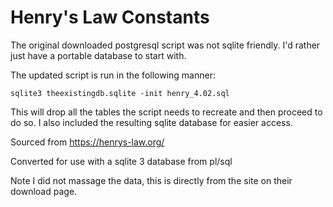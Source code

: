 # Henry's Law Constants

The original downloaded postgresql script was not sqlite friendly.
I'd rather just have a portable database to start with.

The updated script is run in the following manner:

    sqlite3 theexistingdb.sqlite -init henry_4.02.sql

This will drop all the tables the script needs to recreate and then proceed to do so.
I also included the resulting sqlite database for easier access.

Sourced from https://henrys-law.org/

Converted for use with a sqlite 3 database from pl/sql

Note I did not massage the data, this is directly from the site on their download page.
